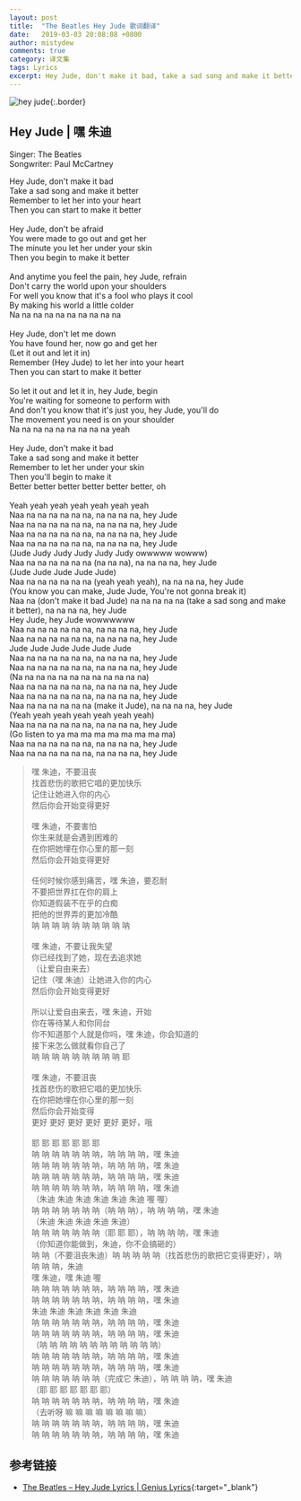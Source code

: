 ```yaml
---
layout: post
title:  "The Beatles Hey Jude 歌词翻译"
date:   2019-03-03 20:08:08 +0800
author: mistydew
comments: true
category: 译文集
tags: Lyrics
excerpt: Hey Jude, don't make it bad, take a sad song and make it better, remember to let her into your heart, then you can start to make it better
---
```

![hey jude](https://mistydew.github.io/assets/images/cover/misc/hey%20jude.jpg){:.border}

## Hey Jude | 嘿 朱迪

Singer: The Beatles<br>
Songwriter: Paul McCartney

<div class="lyric-original">
<p>
Hey Jude, don't make it bad<br>
Take a sad song and make it better<br>
Remember to let her into your heart<br>
Then you can start to make it better<br>
<br>
Hey Jude, don't be afraid<br>
You were made to go out and get her<br>
The minute you let her under your skin<br>
Then you begin to make it better<br>
<br>
And anytime you feel the pain, hey Jude, refrain<br>
Don't carry the world upon your shoulders<br>
For well you know that it's a fool who plays it cool<br>
By making his world a little colder<br>
Na na na na na na na na na na<br>
<br>
Hey Jude, don't let me down<br>
You have found her, now go and get her<br>
(Let it out and let it in)<br>
Remember (Hey Jude) to let her into your heart<br>
Then you can start to make it better<br>
<br>
So let it out and let it in, hey Jude, begin<br>
You're waiting for someone to perform with<br>
And don't you know that it's just you, hey Jude, you'll do<br>
The movement you need is on your shoulder<br>
Na na na na na na na na na yeah<br>
<br>
Hey Jude, don't make it bad<br>
Take a sad song and make it better<br>
Remember to let her under your skin<br>
Then you'll begin to make it<br>
Better better better better better better, oh<br>
<br>
Yeah yeah yeah yeah yeah yeah yeah<br>
Naa na na na na na na, na na na na, hey Jude<br>
Naa na na na na na na, na na na na, hey Jude<br>
Naa na na na na na na, na na na na, hey Jude<br>
Naa na na na na na na, na na na na, hey Jude<br>
(Jude Judy Judy Judy Judy Judy owwwww wowww)<br>
Naa na na na na na na (na na na), na na na na, hey Jude<br>
(Jude Jude Jude Jude Jude)<br>
Naa na na na na na na (yeah yeah yeah), na na na na, hey Jude<br>
(You know you can make, Jude Jude, You're not gonna break it)<br>
Naa na (don't make it bad Jude) na na na na na (take a sad song and make it better), na na na na, hey Jude<br>
Hey Jude, hey Jude wowwwwww<br>
Naa na na na na na na, na na na na, hey Jude<br>
Naa na na na na na na, na na na na, hey Jude<br>
Jude Jude Jude Jude Jude Jude<br>
Naa na na na na na na, na na na na, hey Jude<br>
Naa na na na na na na, na na na na, hey Jude<br>
(Na na na na na na na na na na na na)<br>
Naa na na na na na na, na na na na, hey Jude<br>
Naa na na na na na na, na na na na, hey Jude<br>
Naa na na na na na na (make it Jude), na na na na, hey Jude<br>
(Yeah yeah yeah yeah yeah yeah yeah)<br>
Naa na na na na na na, na na na na, hey Jude<br>
(Go listen to ya ma ma ma ma ma ma ma ma)<br>
Naa na na na na na na, na na na na, hey Jude<br>
Naa na na na na na na, na na na na, hey Jude
</p>
</div>

<div class="lyric-translation">
<blockquote>
嘿 朱迪，不要沮丧<br>
找首悲伤的歌把它唱的更加快乐<br>
记住让她进入你的内心<br>
然后你会开始变得更好<br>
<br>
嘿 朱迪，不要害怕<br>
你生来就是会遇到困难的<br>
在你把她埋在你心里的那一刻<br>
然后你会开始变得更好<br>
<br>
任何时候你感到痛苦，嘿 朱迪，要忍耐<br>
不要把世界扛在你的肩上<br>
你知道假装不在乎的白痴<br>
把他的世界弄的更加冷酷<br>
呐 呐 呐 呐 呐 呐 呐 呐 呐 呐<br>
<br>
嘿 朱迪，不要让我失望<br>
你已经找到了她，现在去追求她<br>
（让爱自由来去）<br>
记住（嘿 朱迪）让她进入你的内心<br>
然后你会开始变得更好<br>
<br>
所以让爱自由来去，嘿 朱迪，开始<br>
你在等待某人和你同台<br>
你不知道那个人就是你吗，嘿 朱迪，你会知道的<br>
接下来怎么做就看你自己了<br>
呐 呐 呐 呐 呐 呐 呐 呐 呐 耶<br>
<br>
嘿 朱迪，不要沮丧<br>
找首悲伤的歌把它唱的更加快乐<br>
在你把她埋在你心里的那一刻<br>
然后你会开始变得<br>
更好 更好 更好 更好 更好 更好，哦<br>
<br>
耶 耶 耶 耶 耶 耶 耶<br>
呐 呐 呐 呐 呐 呐 呐，呐 呐 呐 呐，嘿 朱迪<br>
呐 呐 呐 呐 呐 呐 呐，呐 呐 呐 呐，嘿 朱迪<br>
呐 呐 呐 呐 呐 呐 呐，呐 呐 呐 呐，嘿 朱迪<br>
呐 呐 呐 呐 呐 呐 呐，呐 呐 呐 呐，嘿 朱迪<br>
（朱迪 朱迪 朱迪 朱迪 朱迪 朱迪 喔 喔）<br>
呐 呐 呐 呐 呐 呐 呐（呐 呐 呐），呐 呐 呐 呐，嘿 朱迪<br>
（朱迪 朱迪 朱迪 朱迪 朱迪）<br>
呐 呐 呐 呐 呐 呐 呐（耶 耶 耶），呐 呐 呐 呐，嘿 朱迪<br>
（你知道你能做到，朱迪，你不会搞砸的）<br>
呐 呐（不要沮丧朱迪）呐 呐 呐 呐 呐（找首悲伤的歌把它变得更好），呐 呐 呐 呐，朱迪<br>
嘿 朱迪，嘿 朱迪 喔<br>
呐 呐 呐 呐 呐 呐 呐，呐 呐 呐 呐，嘿 朱迪<br>
呐 呐 呐 呐 呐 呐 呐，呐 呐 呐 呐，嘿 朱迪<br>
朱迪 朱迪 朱迪 朱迪 朱迪 朱迪<br>
呐 呐 呐 呐 呐 呐 呐，呐 呐 呐 呐，嘿 朱迪<br>
呐 呐 呐 呐 呐 呐 呐，呐 呐 呐 呐，嘿 朱迪<br>
（呐 呐 呐 呐 呐 呐 呐 呐 呐 呐 呐 呐）<br>
呐 呐 呐 呐 呐 呐 呐，呐 呐 呐 呐，嘿 朱迪<br>
呐 呐 呐 呐 呐 呐 呐，呐 呐 呐 呐，嘿 朱迪<br>
呐 呐 呐 呐 呐 呐 呐（完成它 朱迪），呐 呐 呐 呐，嘿 朱迪<br>
（耶 耶 耶 耶 耶 耶 耶）<br>
呐 呐 呐 呐 呐 呐 呐，呐 呐 呐 呐，嘿 朱迪<br>
（去听呀 嘛 嘛 嘛 嘛 嘛 嘛 嘛 嘛）<br>
呐 呐 呐 呐 呐 呐 呐，呐 呐 呐 呐，嘿 朱迪<br>
呐 呐 呐 呐 呐 呐 呐，呐 呐 呐 呐，嘿 朱迪
</blockquote>
</div>

## 参考链接

* [The Beatles – Hey Jude Lyrics \| Genius Lyrics](https://genius.com/The-beatles-hey-jude-lyrics){:target="_blank"}
